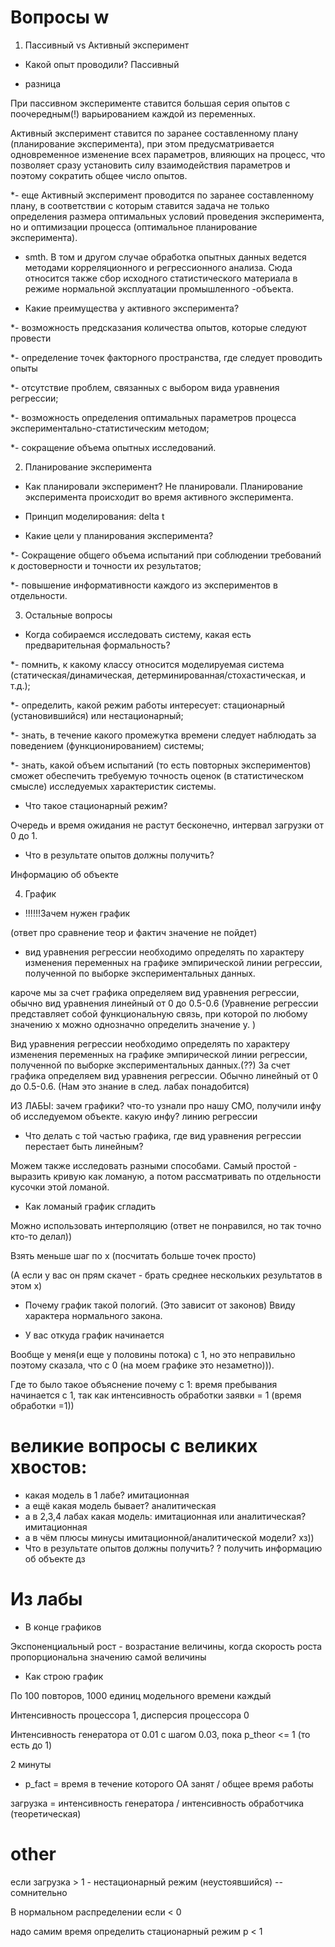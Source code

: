 # Вопросы w 

1. Пассивный vs Активный эксперимент

* Какой опыт проводили? Пассивный

* разница

При пассивном эксперименте ставится большая серия опытов с поочередным(!) варьированием каждой из переменных.

Активный эксперимент ставится по заранее составленному плану (планирование эксперимента), при этом предусматривается одновременное изменение всех параметров, влияющих на процесс, что позволяет сразу установить силу взаимодействия параметров и поэтому сократить общее число опытов.

*- еще Активный эксперимент проводится по заранее составленному плану, в соответствии
с которым ставится задача не только определения размера оптимальных условий
проведения эксперимента, но и оптимизации процесса (оптимальное планирование
эксперимента).

* smth. В том и другом случае обработка опытных данных ведется методами корреляционного и регрессионного анализа. Сюда относится также сбор исходного статистического материала в режиме нормальной эксплуатации промышленного -объекта.


* Какие преимущества у активного эксперимента?

*- возможность предсказания количества опытов, которые следуют провести

*- определение точек факторного пространства, где следует проводить опыты

*- отсутствие проблем, связанных с выбором вида уравнения регрессии;

*- возможность определения оптимальных параметров процесса экспериментально-статистическим методом;

*- сокращение объема опытных исследований.

2. Планирование эксперимента

* Как планировали эксперимент? Не планировали. Планирование эксперимента происходит во время активного эксперимента.

* Принцип моделирования: delta t
  
* Какие цели у планирования эксперимента?

*- Сокращение общего объема испытаний при соблюдении требований к достоверности и точности их результатов;

*- повышение информативности каждого из экспериментов в отдельности.

3. Остальные вопросы

* Когда собираемся исследовать систему, какая есть предварительная формальность?

*- помнить, к какому классу относится моделируемая система (статическая/динамическая, детерминированная/стохастическая, и т.д.);

*- определить, какой режим работы интересует: стационарный (установившийся) или нестационарный;

*- знать, в течение какого промежутка времени следует наблюдать за поведением (функционированием) системы;

*- знать, какой объем испытаний (то есть повторных экспериментов) сможет обеспечить требуемую точность оценок (в статистическом смысле) исследуемых характеристик системы.

* Что такое стационарный режим?

Очередь и время ожидания не растут бесконечно, интервал загрузки от 0 до 1. 

* Что в результате опытов должны получить? 
  
Информацию об объекте

4. График
* !!!!!!Зачем нужен график
  
(ответ про сравнение теор и фактич значение не пойдет)

- вид уравнения регрессии необходимо определять по характеру изменения
переменных на графике эмпирической линии регрессии, полученной по выборке
экспериментальных данных.

кароче мы за счет графика определяем вид
уравнения регрессии, обычно вид уравнения линейный от 0 до 0.5-0.6
(Уравнение регрессии представляет собой функциональную связь, при которой по
любому значению х можно однозначно определить значение у. )

Вид уравнения регрессии необходимо определять по характеру изменения переменных на графике эмпирической линии регрессии, полученной по выборке экспериментальных данных.(??) За счет графика определяем вид уравнения регрессии. Обычно линейный от 0 до 0.5-0.6. (Нам это знание в след. лабах понадобится)

ИЗ ЛАБЫ: зачем графики? что-то узнали про нашу СМО, получили инфу об исследуемом объекте. какую инфу? линию регрессии

* Что делать с той частью графика, где вид уравнения регрессии перестает быть линейным?

Можем также исследовать разными способами. Самый простой - выразить кривую как ломаную, а потом рассматривать по отдельности кусочки этой ломаной.

* Как ломаный график сгладить

Можно использовать интерполяцию (ответ не понравился, но так точно кто-то делал))

Взять меньше шаг по x (посчитать больше точек просто)

(А если у вас он прям скачет - брать среднее нескольких результатов в этом x)

* Почему график такой пологий. (Это зависит от законов)
Ввиду характера нормального закона. 



* У вас откуда график начинается

Вообще у меня(и еще у половины потока) с 1, но это неправильно поэтому сказала, что с 0 (на моем графике это незаметно))).

Где то было такое объяснение почему с 1: время пребывания начинается с 1, так как интенсивность обработки заявки = 1 (время обработки =1))


# великие вопросы с великих хвостов:

- какая модель в 1 лабе? имитационная
- а ещё какая модель бывает? аналитическая
- а в 2,3,4 лабах какая модель: имитационная или
аналитическая? имитационная
- а в чём плюсы минусы имитационной/аналитической модели? хз))
- Что в результате опытов должны получить?
? получить информацию об объекте дз
 


# Из лабы

* В конце графиков

Экспоненциальный рост - возрастание величины, когда скорость роста пропорциональна значению самой величины

* Как строю график

По 100 повторов, 1000 единиц модельного времени каждый

Интенсивность процессора 1, дисперсия процессора 0

Интенсивность генератора от 0.01 с шагом 0.03, пока p_theor <= 1 (то есть до 1)

2 минуты

* p_fact = время в течение которого ОА занят / общее время работы 

загрузка = интенсивность генератора / интенсивность обработчика (теоретическая)


# other
если загрузка > 1 - нестационарный режим (неустоявшийся) -- сомнительно



В нормальном распределении если < 0



надо самим время определить
стационарный режим p < 1
